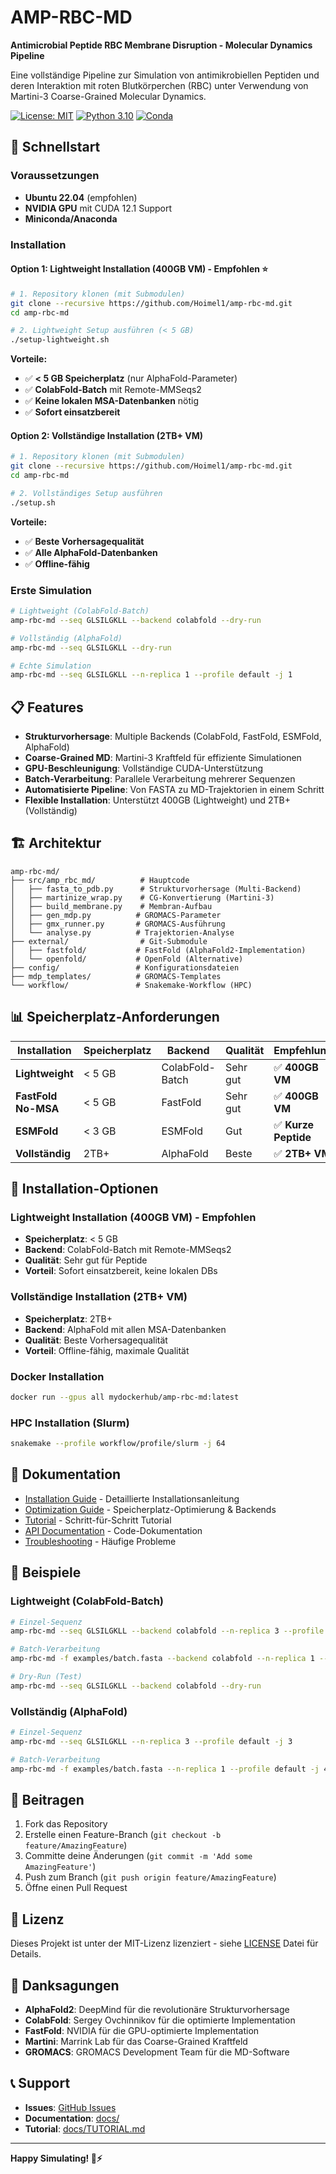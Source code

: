 # AMP-RBC-MD

**Antimicrobial Peptide RBC Membrane Disruption - Molecular Dynamics Pipeline**

Eine vollständige Pipeline zur Simulation von antimikrobiellen Peptiden und deren Interaktion mit roten Blutkörperchen (RBC) unter Verwendung von Martini-3 Coarse-Grained Molecular Dynamics.

[![License: MIT](https://img.shields.io/badge/License-MIT-yellow.svg)](https://opensource.org/licenses/MIT)
[![Python 3.10](https://img.shields.io/badge/python-3.10-blue.svg)](https://www.python.org/downloads/)
[![Conda](https://img.shields.io/badge/conda-✓-green.svg)](https://docs.conda.io/)

## 🚀 Schnellstart

### Voraussetzungen

- **Ubuntu 22.04** (empfohlen)
- **NVIDIA GPU** mit CUDA 12.1 Support
- **Miniconda/Anaconda**

### Installation

#### Option 1: Lightweight Installation (400GB VM) - Empfohlen ⭐

```bash
# 1. Repository klonen (mit Submodulen)
git clone --recursive https://github.com/Hoimel1/amp-rbc-md.git
cd amp-rbc-md

# 2. Lightweight Setup ausführen (< 5 GB)
./setup-lightweight.sh
```

**Vorteile:**
- ✅ **< 5 GB Speicherplatz** (nur AlphaFold-Parameter)
- ✅ **ColabFold-Batch** mit Remote-MMSeqs2
- ✅ **Keine lokalen MSA-Datenbanken** nötig
- ✅ **Sofort einsatzbereit**

#### Option 2: Vollständige Installation (2TB+ VM)

```bash
# 1. Repository klonen (mit Submodulen)
git clone --recursive https://github.com/Hoimel1/amp-rbc-md.git
cd amp-rbc-md

# 2. Vollständiges Setup ausführen
./setup.sh
```

**Vorteile:**
- ✅ **Beste Vorhersagequalität**
- ✅ **Alle AlphaFold-Datenbanken**
- ✅ **Offline-fähig**

### Erste Simulation

```bash
# Lightweight (ColabFold-Batch)
amp-rbc-md --seq GLSILGKLL --backend colabfold --dry-run

# Vollständig (AlphaFold)
amp-rbc-md --seq GLSILGKLL --dry-run

# Echte Simulation
amp-rbc-md --seq GLSILGKLL --n-replica 1 --profile default -j 1
```

## 📋 Features

- **Strukturvorhersage**: Multiple Backends (ColabFold, FastFold, ESMFold, AlphaFold)
- **Coarse-Grained MD**: Martini-3 Kraftfeld für effiziente Simulationen
- **GPU-Beschleunigung**: Vollständige CUDA-Unterstützung
- **Batch-Verarbeitung**: Parallele Verarbeitung mehrerer Sequenzen
- **Automatisierte Pipeline**: Von FASTA zu MD-Trajektorien in einem Schritt
- **Flexible Installation**: Unterstützt 400GB (Lightweight) und 2TB+ (Vollständig)

## 🏗️ Architektur

```
amp-rbc-md/
├── src/amp_rbc_md/          # Hauptcode
│   ├── fasta_to_pdb.py      # Strukturvorhersage (Multi-Backend)
│   ├── martinize_wrap.py    # CG-Konvertierung (Martini-3)
│   ├── build_membrane.py    # Membran-Aufbau
│   ├── gen_mdp.py          # GROMACS-Parameter
│   ├── gmx_runner.py       # GROMACS-Ausführung
│   └── analyse.py          # Trajektorien-Analyse
├── external/                # Git-Submodule
│   ├── fastfold/           # FastFold (AlphaFold2-Implementation)
│   └── openfold/           # OpenFold (Alternative)
├── config/                 # Konfigurationsdateien
├── mdp_templates/          # GROMACS-Templates
└── workflow/               # Snakemake-Workflow (HPC)
```

## 📊 Speicherplatz-Anforderungen

| Installation | Speicherplatz | Backend | Qualität | Empfehlung |
|--------------|---------------|---------|----------|------------|
| **Lightweight** | < 5 GB | ColabFold-Batch | Sehr gut | ✅ **400GB VM** |
| **FastFold No-MSA** | < 5 GB | FastFold | Sehr gut | ✅ **400GB VM** |
| **ESMFold** | < 3 GB | ESMFold | Gut | ✅ **Kurze Peptide** |
| **Vollständig** | 2TB+ | AlphaFold | Beste | ✅ **2TB+ VM** |

## 🔧 Installation-Optionen

### Lightweight Installation (400GB VM) - Empfohlen
- **Speicherplatz**: < 5 GB
- **Backend**: ColabFold-Batch mit Remote-MMSeqs2
- **Qualität**: Sehr gut für Peptide
- **Vorteil**: Sofort einsatzbereit, keine lokalen DBs

### Vollständige Installation (2TB+ VM)
- **Speicherplatz**: 2TB+
- **Backend**: AlphaFold mit allen MSA-Datenbanken
- **Qualität**: Beste Vorhersagequalität
- **Vorteil**: Offline-fähig, maximale Qualität

### Docker Installation
```bash
docker run --gpus all mydockerhub/amp-rbc-md:latest
```

### HPC Installation (Slurm)
```bash
snakemake --profile workflow/profile/slurm -j 64
```

## 📖 Dokumentation

- [Installation Guide](docs/INSTALLATION.md) - Detaillierte Installationsanleitung
- [Optimization Guide](docs/OPTIMIZATION.md) - Speicherplatz-Optimierung & Backends
- [Tutorial](docs/TUTORIAL.md) - Schritt-für-Schritt Tutorial
- [API Documentation](docs/API.md) - Code-Dokumentation
- [Troubleshooting](docs/TROUBLESHOOTING.md) - Häufige Probleme

## 🎯 Beispiele

### Lightweight (ColabFold-Batch)
```bash
# Einzel-Sequenz
amp-rbc-md --seq GLSILGKLL --backend colabfold --n-replica 3 --profile default -j 3

# Batch-Verarbeitung
amp-rbc-md -f examples/batch.fasta --backend colabfold --n-replica 1 --profile default -j 4

# Dry-Run (Test)
amp-rbc-md --seq GLSILGKLL --backend colabfold --dry-run
```

### Vollständig (AlphaFold)
```bash
# Einzel-Sequenz
amp-rbc-md --seq GLSILGKLL --n-replica 3 --profile default -j 3

# Batch-Verarbeitung
amp-rbc-md -f examples/batch.fasta --n-replica 1 --profile default -j 4
```

## 🤝 Beitragen

1. Fork das Repository
2. Erstelle einen Feature-Branch (`git checkout -b feature/AmazingFeature`)
3. Committe deine Änderungen (`git commit -m 'Add some AmazingFeature'`)
4. Push zum Branch (`git push origin feature/AmazingFeature`)
5. Öffne einen Pull Request

## 📄 Lizenz

Dieses Projekt ist unter der MIT-Lizenz lizenziert - siehe [LICENSE](LICENSE) Datei für Details.

## 🙏 Danksagungen

- **AlphaFold2**: DeepMind für die revolutionäre Strukturvorhersage
- **ColabFold**: Sergey Ovchinnikov für die optimierte Implementation
- **FastFold**: NVIDIA für die GPU-optimierte Implementation
- **Martini**: Marrink Lab für das Coarse-Grained Kraftfeld
- **GROMACS**: GROMACS Development Team für die MD-Software

## 📞 Support

- **Issues**: [GitHub Issues](https://github.com/Hoimel1/amp-rbc-md/issues)
- **Documentation**: [docs/](docs/)
- **Tutorial**: [docs/TUTORIAL.md](docs/TUTORIAL.md)

---

**Happy Simulating! 🧬⚡**
